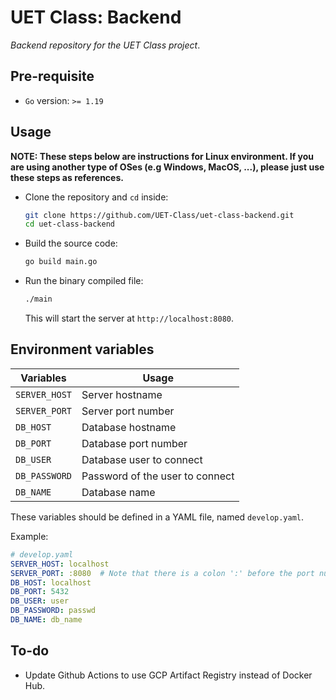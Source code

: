 # UET Class: Backend

*Backend repository for the UET Class project*.

## Pre-requisite

- `Go` version: `>= 1.19`

## Usage

__NOTE: These steps below are instructions for Linux environment. If you are using another type of OSes (e.g Windows, MacOS, ...), please just use these steps as references.__

- Clone the repository and `cd` inside:
  ``` bash
  git clone https://github.com/UET-Class/uet-class-backend.git
  cd uet-class-backend
  ```

- Build the source code:
  ``` bash
  go build main.go
  ```

- Run the binary compiled file:
  ``` bash
  ./main
  ```

  This will start the server at `http://localhost:8080`.

## Environment variables

| Variables     | Usage                           |
| ------------- | ------------------------------- |
| `SERVER_HOST` | Server hostname                 |
| `SERVER_PORT` | Server port number              |
| `DB_HOST`     | Database hostname               |
| `DB_PORT`     | Database port number            |
| `DB_USER`     | Database user to connect        |
| `DB_PASSWORD` | Password of the user to connect |
| `DB_NAME`     | Database name                   |

These variables should be defined in a YAML file, named `develop.yaml`.

Example: 

``` yaml
# develop.yaml
SERVER_HOST: localhost
SERVER_PORT: :8080  # Note that there is a colon ':' before the port number
DB_HOST: localhost
DB_PORT: 5432
DB_USER: user
DB_PASSWORD: passwd
DB_NAME: db_name
```
## To-do

- Update Github Actions to use GCP Artifact Registry instead of Docker Hub.